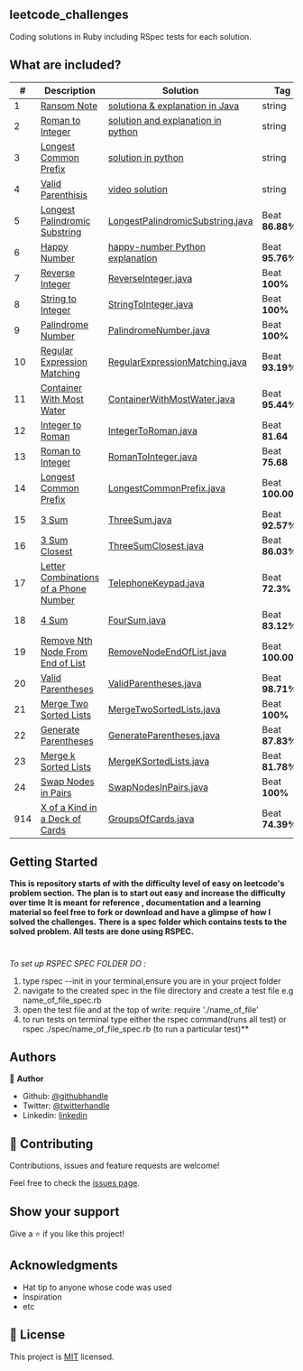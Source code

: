 ## leetcode_challenges
Coding solutions in Ruby including RSpec tests for each solution.

## What are included?

| #   | Description                                                                                                                    | Solution                                                                           | Tag      |
|-----|--------------------------------------------------------------------------------------------------------------------------------|------------------------------------------------------------------------------------|------------------|
| 1   | [Ransom Note](https://leetcode.com/problems/ransom-note/)                                                                               | [solutiona & explanation in Java](https://www.youtube.com/watch?v=gWqbmAS3uxg)  |string|                                         
| 2   | [Roman to Integer](https://leetcode.com/problems/roman-to-integer/)                                                               | [solution and explanation in python](https://www.youtube.com/watch?v=MUUc4GFvlL0)   |string|                          
| 3   | [Longest Common Prefix](https://leetcode.com/problems/longest-common-prefix/) | [solution in python](https://www.youtube.com/watch?v=OVlw05VBr70&t=712s)  |string|
| 4   | [Valid Parenthisis](https://leetcode.com/problems/valid-parentheses/)                                       | [video solution](https://www.youtube.com/watch?v=CCyEXcNamC4)        |string|    
| 5   | [Longest Palindromic Substring](https://leetcode.com/problems/longest-palindromic-substring)                                   | [LongestPalindromicSubstring.java](src/main/java/LongestPalindromicSubstring.java) | Beat **86.88%**  |
| 6   | [Happy Number](https://leetcode.com/problems/happy-number)                                                           | [happy-number Python explanation](https://www.youtube.com/watch?v=c8J9SLaoSMU)                       | Beat **95.76%**  |
| 7   | [Reverse Integer](https://leetcode.com/problems/reverse-integer)                                                               | [ReverseInteger.java](src/main/java/ReverseInteger.java)                           | Beat **100%**    |
| 8   | [String to Integer](https://leetcode.com/problems/string-to-integer-atoi)                                                      | [StringToInteger.java](src/main/java/StringToInteger.java)                         | Beat **100%**    |
| 9   | [Palindrome Number](https://leetcode.com/problems/palindrome-number)                                                           | [PalindromeNumber.java](src/main/java/PalindromeNumber.java)                       | Beat **100%**    |
| 10  | [Regular Expression Matching](https://leetcode.com/problems/regular-expression-matching)                                       | [RegularExpressionMatching.java](src/main/java/RegularExpressionMatching.java)     | Beat **93.19%**  |
| 11  | [Container With Most Water](https://leetcode.com/problems/container-with-most-water)                                           | [ContainerWithMostWater.java](src/main/java/ContainerWithMostWater.java)           | Beat **95.44%**  |
| 12  | [Integer to Roman](https://leetcode.com/problems/integer-to-roman)                                                             | [IntegerToRoman.java](src/main/java/IntegerToRoman.java)                           | Beat **81.64**   |
| 13  | [Roman to Integer](https://leetcode.com/problems/roman-to-integer)                                                             | [RomanToInteger.java](src/main/java/RomanToInteger.java)                           | Beat **75.68**   |
| 14  | [Longest Common Prefix](https://leetcode.com/problems/longest-common-prefix)                                                   | [LongestCommonPrefix.java](src/main/java/LongestCommonPrefix.java)                 | Beat **100.00%** |
| 15  | [3 Sum](https://leetcode.com/problems/3sum/)                                                                                   | [ThreeSum.java](src/main/java/ThreeSum.java)                                       | Beat **92.57%**  |
| 16  | [3 Sum Closest](https://leetcode.com/problems/3sum-closest/)                                                                   | [ThreeSumClosest.java](src/main/java/ThreeSumClosest.java)                         | Beat **86.03%**  |
| 17  | [Letter Combinations of a Phone Number](https://leetcode.com/problems/letter-combinations-of-a-phone-number)                   | [TelephoneKeypad.java](src/main/java/TelephoneKeypad.java)                         | Beat **72.3%**   |
| 18  | [4 Sum](https://leetcode.com/problems/4sum)                                                                                    | [FourSum.java](src/main/java/FourSum.java)                                         | Beat **83.12%**  |
| 19  | [Remove Nth Node From End of List](https://leetcode.com/problems/remove-nth-node-from-end-of-list)                             | [RemoveNodeEndOfList.java](src/main/java/RemoveNodeEndOfList.java)                 | Beat **100.00%** |
| 20  | [Valid Parentheses](https://leetcode.com/problems/valid-parentheses)                                                           | [ValidParentheses.java](src/main/java/ValidParentheses.java)                       | Beat **98.71%**  |
| 21  | [Merge Two Sorted Lists](https://leetcode.com/problems/merge-two-sorted-lists)                                                 | [MergeTwoSortedLists.java](src/main/java/MergeTwoSortedLists.java)                 | Beat **100%**    |
| 22  | [Generate Parentheses](https://leetcode.com/problems/generate-parentheses)                                                     | [GenerateParentheses.java](src/main/java/GenerateParentheses.java)                 | Beat **87.83%**  |
| 23  | [Merge k Sorted Lists](https://leetcode.com/problems/merge-k-sorted-lists)                                                     | [MergeKSortedLists.java](src/main/java/MergeKSortedLists.java)                     | Beat **81.78%**  |
| 24  | [Swap Nodes in Pairs](https://leetcode.com/problems/swap-nodes-in-pairs)                                                       | [SwapNodesInPairs.java](src/main/java/SwapNodesInPairs.java)                       | Beat **100%**    |
| 914 | [X of a Kind in a Deck of Cards](https://leetcode.com/problems/x-of-a-kind-in-a-deck-of-cards)                                 | [GroupsOfCards.java](src/main/java/GroupsOfCards.java)                             | Beat **74.39%**  |

## Getting Started

**This is repository starts of with the difficulty level of easy on leetcode's problem section.**
**The plan is to start out easy and increase the difficulty over time**
**It is meant for reference , documentation and a learning material so feel free to fork or download and have a glimpse of how
I solved the challenges.**
**There is a spec folder which contains tests to the solved problem. All tests are done using RSPEC.**
#
_To set up RSPEC SPEC FOLDER DO :_
 1. type rspec --init in your terminal,ensure you are in your project folder
 1. navigate to the created spec in the file directory and create a test file e.g name_of_file_spec.rb
 1. open the test file and at the top of write: require './name_of_file'
 1. to run tests on terminal type either the rspec command(runs all test) or rspec ./spec/name_of_file_spec.rb (to run a particular test)**
 


## Authors

👤 **Author**

- Github: [@githubhandle](https://github.com/Elukoye)
- Twitter: [@twitterhandle](https://twitter.com/Elukoye1)
- Linkedin: [linkedin](https://linkedin.com/Emogene)


## 🤝 Contributing

Contributions, issues and feature requests are welcome!

Feel free to check the [issues page](issues/).

## Show your support

Give a ⭐️ if you like this project!

## Acknowledgments

- Hat tip to anyone whose code was used
- Inspiration
- etc

## 📝 License

This project is [MIT](lic.url) licensed.
